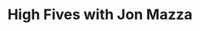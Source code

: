 ﻿---
layout: podcast
title: High Fives with Jon Mazza
description: In this weeks episode of the Prospecting Podcast, we sat down and talked about cold calling with Jon Mazza, who worked at By Appointment Only, and currently works at LeadIQ.
coverImage: ./img/podcast/podcast-image-16.jpg
refLink: leadiq.com

audioLinks: https://w.soundcloud.com/player/?url=https%3A%2F%2Fapi.soundcloud.com%2Ftracks%2F349697479&amp;auto_play=false&amp;show_artwork=true&amp;visual=true&amp;origin=twitter
webImage: ./img/podcast/video-img/image-16.png
---